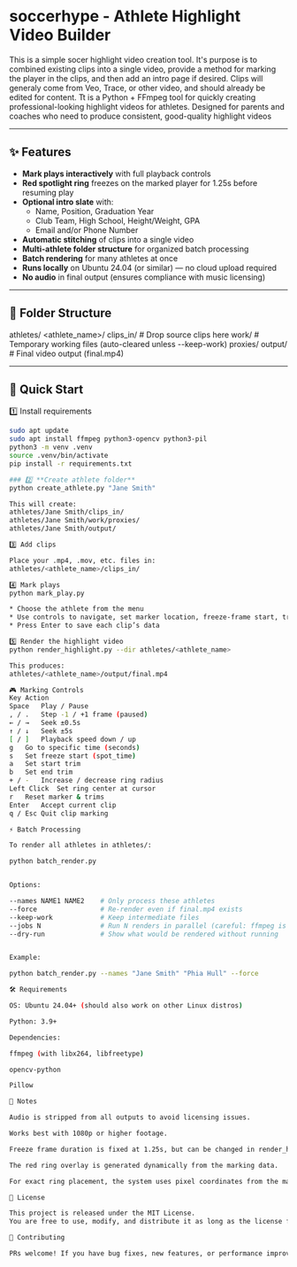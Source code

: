 # soccerhype - Athlete Highlight Video Builder
This is a simple socer highlight video creation tool. It's purpose is to combined existing clips into a single video, provide a method for marking the player in the clips, and then add an intro page if desired. Clips will generaly come from Veo, Trace, or other video, and should already be edited for content. Tt is a Python + FFmpeg tool for quickly creating professional-looking highlight videos for athletes. Designed for parents and coaches who need to produce consistent, good-quality highlight videos

---

## ✨ Features

- **Mark plays interactively** with full playback controls
- **Red spotlight ring** freezes on the marked player for 1.25s before resuming play
- **Optional intro slate** with:
  - Name, Position, Graduation Year
  - Club Team, High School, Height/Weight, GPA
  - Email and/or Phone Number
- **Automatic stitching** of clips into a single video
- **Multi-athlete folder structure** for organized batch processing
- **Batch rendering** for many athletes at once
- **Runs locally** on Ubuntu 24.04 (or similar) — no cloud upload required
- **No audio** in final output (ensures compliance with music licensing)

---

## 📂 Folder Structure
athletes/
<athlete_name>/
clips_in/ # Drop source clips here
work/ # Temporary working files (auto-cleared unless --keep-work)
proxies/
output/ # Final video output (final.mp4)


---

## 🚀 Quick Start

1️⃣ Install requirements
```bash
sudo apt update
sudo apt install ffmpeg python3-opencv python3-pil
python3 -m venv .venv
source .venv/bin/activate
pip install -r requirements.txt

### 2️⃣ **Create athlete folder**
python create_athlete.py "Jane Smith"

This will create:
athletes/Jane Smith/clips_in/
athletes/Jane Smith/work/proxies/
athletes/Jane Smith/output/

3️⃣ Add clips

Place your .mp4, .mov, etc. files in:
athletes/<athlete_name>/clips_in/

4️⃣ Mark plays
python mark_play.py

* Choose the athlete from the menu
* Use controls to navigate, set marker location, freeze-frame start, trims, and ring size
* Press Enter to save each clip’s data

5️⃣ Render the highlight video
python render_highlight.py --dir athletes/<athlete_name>

This produces:
athletes/<athlete_name>/output/final.mp4

🎮 Marking Controls
Key	Action
Space	Play / Pause
, / .	Step -1 / +1 frame (paused)
← / →	Seek ±0.5s
↑ / ↓	Seek ±5s
[ / ]	Playback speed down / up
g	Go to specific time (seconds)
s	Set freeze start (spot_time)
a	Set start trim
b	Set end trim
+ / -	Increase / decrease ring radius
Left Click	Set ring center at cursor
r	Reset marker & trims
Enter	Accept current clip
q / Esc	Quit clip marking

⚡ Batch Processing

To render all athletes in athletes/:

python batch_render.py


Options:

--names NAME1 NAME2    # Only process these athletes
--force                # Re-render even if final.mp4 exists
--keep-work            # Keep intermediate files
--jobs N               # Run N renders in parallel (careful: ffmpeg is CPU-heavy)
--dry-run              # Show what would be rendered without running


Example:

python batch_render.py --names "Jane Smith" "Phia Hull" --force

🛠 Requirements

OS: Ubuntu 24.04+ (should also work on other Linux distros)

Python: 3.9+

Dependencies:

ffmpeg (with libx264, libfreetype)

opencv-python

Pillow

📌 Notes

Audio is stripped from all outputs to avoid licensing issues.

Works best with 1080p or higher footage.

Freeze frame duration is fixed at 1.25s, but can be changed in render_highlight.py.

The red ring overlay is generated dynamically from the marking data.

For exact ring placement, the system uses pixel coordinates from the marking session — ensure your mark_play.py and render_highlight.py use the same scaled resolution.

📄 License

This project is released under the MIT License.
You are free to use, modify, and distribute it as long as the license file is included.

🤝 Contributing

PRs welcome! If you have bug fixes, new features, or performance improvements, open a pull request.
